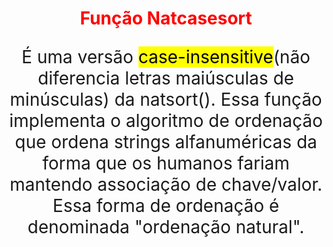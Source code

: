 <!DOCTYPE html>
<html>
	<head>
	  <meta charset="utf-8">
	</head>
		<body>
			<center>
				<h1 style="color: red;">Função Natcasesort</h1>
				<p style="font-size: 2em;">É uma versão <mark>case-insensitive</mark>(não diferencia letras maiúsculas de minúsculas) da natsort().
				Essa função implementa o algoritmo de ordenação que ordena strings alfanuméricas da forma que os humanos fariam mantendo associação de chave/valor. Essa forma de ordenação é denominada "ordenação natural".</p>
			</center>
		</body>
</html>